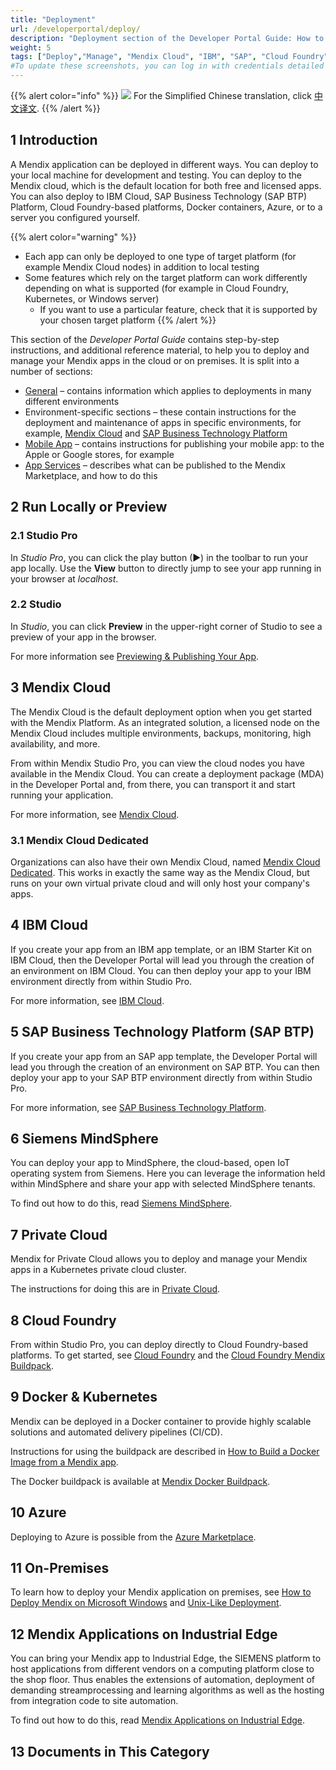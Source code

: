 ```yaml
---
title: "Deployment"
url: /developerportal/deploy/
description: "Deployment section of the Developer Portal Guide: How to deploy Mendix apps to different environments and how to manage those deployments."
weight: 5
tags: ["Deploy","Manage", "Mendix Cloud", "IBM", "SAP", "Cloud Foundry", "Kubernetes", "On-premises", "Environment", "Mendix Cloud Dedicated"]
#To update these screenshots, you can log in with credentials detailed in How to Update Screenshots Using Team Apps.
---
```


{{% alert color="info" %}}
<img src="/attachments/china.png" class="d-inline-block" /> For the Simplified Chinese translation, click [中文译文](https://cdn.mendix.tencent-cloud.com/documentation/developerportal/deploy.pdf).
{{% /alert %}}

## 1 Introduction

A Mendix application can be deployed in different ways. You can deploy to your local machine for development and testing. You can deploy to the Mendix cloud, which is the default location for both free and licensed apps. You can also deploy to IBM Cloud, SAP Business Technology (SAP BTP) Platform, Cloud Foundry-based platforms, Docker containers, Azure, or to a server you configured yourself.

{{% alert color="warning" %}}
* Each app can only be deployed to one type of target platform (for example Mendix Cloud nodes) in addition to local testing
* Some features which rely on the target platform can work differently depending on what is supported (for example in Cloud Foundry, Kubernetes, or Windows server)
    * If you want to use a particular feature, check that it is supported by your chosen target platform
{{% /alert %}}

This section of the *Developer Portal Guide* contains step-by-step instructions, and additional reference material, to help you to deploy and manage your Mendix apps in the cloud or on premises. It is split into a number of sections:

* [General](/developerportal/deploy/general/) – contains information which applies to deployments in many different environments
* Environment-specific sections – these contain instructions for the deployment and maintenance of apps in specific environments, for example, [Mendix Cloud](/developerportal/deploy/mendix-cloud-deploy/) and [SAP Business Technology Platform](/developerportal/deploy/sap-cloud-platform/)
* [Mobile App](/developerportal/deploy/mobileapp/) – contains instructions for publishing your mobile app: to the Apple or Google stores, for example
* [App Services](/developerportal/deploy/app-services/) – describes what can be published to the Mendix Marketplace, and how to do this

## 2 Run Locally or Preview

### 2.1 Studio Pro

In *Studio Pro*, you can click the play button (▶) in the toolbar to run your app locally. Use the **View** button to directly jump to see your app running in your browser at *localhost*.

### 2.2 Studio

In *Studio*, you can click **Preview** in the upper-right corner of Studio to see a preview of your app in the browser. 

For more information see [Previewing & Publishing Your App](/studio/publishing-app/).

## 3 Mendix Cloud

The Mendix Cloud is the default deployment option when you get started with the Mendix Platform. As an integrated solution, a licensed node on the Mendix Cloud includes multiple environments, backups, monitoring, high availability, and more.

From within Mendix Studio Pro, you can view the cloud nodes you have available in the Mendix Cloud. You can create a deployment package (MDA) in the Developer Portal and, from there, you can transport it and start running your application. 

For more information, see [Mendix Cloud](/developerportal/deploy/mendix-cloud-deploy/).

### 3.1 Mendix Cloud Dedicated

Organizations can also have their own Mendix Cloud, named [Mendix Cloud Dedicated](https://www.mendix.com/evaluation-guide/app-lifecycle/mendix-cloud-overview/#mendix-cloud-vpc). This works in exactly the same way as the Mendix Cloud, but runs on your own virtual private cloud and will only host your company's apps.

## 4 IBM Cloud

If you create your app from an IBM app template, or an IBM Starter Kit on IBM Cloud, then the Developer Portal will lead you through the creation of an environment on IBM Cloud. You can then deploy your app to your IBM environment directly from within Studio Pro.

For more information, see [IBM Cloud](/developerportal/deploy/ibm-cloud/).

## 5 SAP Business Technology Platform (SAP BTP)

If you create your app from an SAP app template, the Developer Portal will lead you through the creation of an environment on SAP BTP. You can then deploy your app to your SAP BTP environment directly from within Studio Pro.

For more information, see [SAP Business Technology Platform](/developerportal/deploy/sap-cloud-platform/).

## 6 Siemens MindSphere

You can deploy your app to MindSphere, the cloud-based, open IoT operating system from Siemens. Here you can leverage the information held within MindSphere and share your app with selected MindSphere tenants.

To find out how to do this, read [Siemens MindSphere](/developerportal/deploy/deploying-to-mindsphere/).

## 7 Private Cloud

Mendix for Private Cloud allows you to deploy and manage your Mendix apps in a Kubernetes private cloud cluster.

The instructions for doing this are in [Private Cloud](/developerportal/deploy/private-cloud/).

## 8 Cloud Foundry

From within Studio Pro, you can deploy directly to Cloud Foundry-based platforms. To get started, see [Cloud Foundry](/developerportal/deploy/cloud-foundry-deploy/) and the [Cloud Foundry Mendix Buildpack](https://github.com/mendix/cf-mendix-buildpack).

## 9 Docker & Kubernetes

Mendix can be deployed in a Docker container to provide highly scalable solutions and automated delivery pipelines (CI/CD).

Instructions for using the buildpack are described in [How to Build a Docker Image from a Mendix app](/developerportal/deploy/docker-deploy/). 

The Docker buildpack is available at [Mendix Docker Buildpack](https://github.com/mendix/docker-mendix-buildpack).

## 10 Azure

Deploying to Azure is possible from the [Azure Marketplace](https://azuremarketplace.microsoft.com/en-us/marketplace/apps/mendix.mendix-pro). 

## 11 On-Premises

To learn how to deploy your Mendix application on premises, see [How to Deploy Mendix on Microsoft Windows](/developerportal/deploy/deploy-mendix-on-microsoft-windows/) and [Unix-Like Deployment](/developerportal/deploy/unix-like/).

## 12 Mendix Applications on Industrial Edge

You can bring your Mendix app to Industrial Edge, the SIEMENS platform to host applications from different vendors on a computing platform close to the shop floor. Thus enables the extensions of automation, deployment of demanding streamprocessing and learning algorithms as well as the hosting from integration code to site automation.

To find out how to do this, read [Mendix Applications on Industrial Edge](/developerportal/deploy/mendix-app-on-industrial-edge/).

## 13 Documents in This Category

